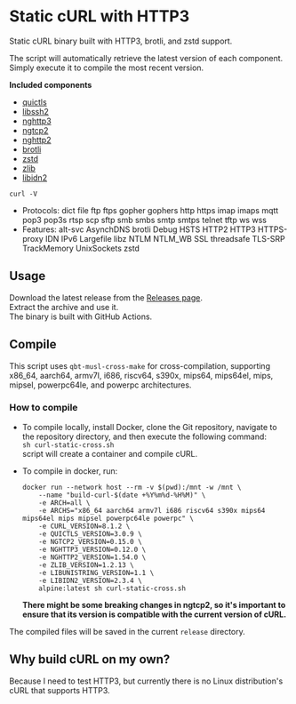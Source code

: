 # Static cURL with HTTP3

Static cURL binary built with HTTP3, brotli, and zstd support.

The script will automatically retrieve the latest version of each component.  
Simply execute it to compile the most recent version.

**Included components**

- [quictls](https://github.com/quictls/openssl)
- [libssh2](https://github.com/libssh2/libssh2)
- [nghttp3](https://github.com/ngtcp2/nghttp3)
- [ngtcp2](https://github.com/ngtcp2/ngtcp2)
- [nghttp2](https://github.com/nghttp2/nghttp[curl-static-cross.sh](curl-static-cross.sh)2)
- [brotli](https://github.com/google/brotli)
- [zstd](https://github.com/facebook/zstd)
- [zlib](https://zlib.net)
- [libidn2](https://github.com/libidn/libidn2)

`curl -V`
- Protocols: dict file ftp ftps gopher gophers http https imap imaps mqtt pop3 pop3s rtsp scp sftp smb smbs smtp smtps telnet tftp ws wss
- Features: alt-svc AsynchDNS brotli Debug HSTS HTTP2 HTTP3 HTTPS-proxy IDN IPv6 Largefile libz NTLM NTLM_WB SSL threadsafe TLS-SRP TrackMemory UnixSockets zstd

## Usage

Download the latest release from the [Releases page](https://github.com/stunnel/static-curl/releases/latest).  
Extract the archive and use it.  
The binary is built with GitHub Actions.

## Compile

This script uses `qbt-musl-cross-make` for cross-compilation, supporting x86_64, aarch64, armv7l, i686, riscv64, s390x, mips64, mips64el, mips, mipsel, powerpc64le, and powerpc architectures.

### How to compile

- To compile locally, install Docker, clone the Git repository, navigate to the repository directory, and then execute the following command:  
`sh curl-static-cross.sh`  
script will create a container and compile cURL.

- To compile in docker, run:  
  ```shell
  docker run --network host --rm -v $(pwd):/mnt -w /mnt \
      --name "build-curl-$(date +%Y%m%d-%H%M)" \
      -e ARCH=all \
      -e ARCHS="x86_64 aarch64 armv7l i686 riscv64 s390x mips64 mips64el mips mipsel powerpc64le powerpc" \
      -e CURL_VERSION=8.1.2 \
      -e QUICTLS_VERSION=3.0.9 \
      -e NGTCP2_VERSION=0.15.0 \
      -e NGHTTP3_VERSION=0.12.0 \
      -e NGHTTP2_VERSION=1.54.0 \
      -e ZLIB_VERSION=1.2.13 \
      -e LIBUNISTRING_VERSION=1.1 \
      -e LIBIDN2_VERSION=2.3.4 \
      alpine:latest sh curl-static-cross.sh
  ```
  **There might be some breaking changes in ngtcp2, so it's important to ensure that its version is compatible with the current version of cURL.**

The compiled files will be saved in the current `release` directory.

## Why build cURL on my own?

Because I need to test HTTP3, but currently there is no Linux distribution's cURL that supports HTTP3.
